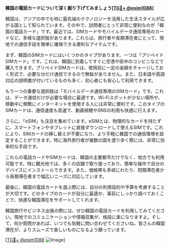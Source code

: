 **韓国の電話カードについて深く掘り下げてみましょう[[TG💪+ @esim1088](https://t.me/s/esim1088)]**

韓国は、アジアの中でも特に最先端のテクノロジーを活用した生活スタイルが広がる国として知られています。その中で、訪問者にとって非常に便利なのが「韓国の電話カード」です。最近では、SIMカードやモバイルデータ通信専用のカードなど、多様な選択肢があります。これらは、旅行者や長期滞在者にとって、現地での通信手段を簡単に確保できる便利なアイテムです。

まず、韓国のSIMカードにはいくつかのタイプがあります。一つは「プリペイドSIMカード」です。これは、韓国に到着してすぐに空港や街中のコンビニなどで購入できます。プリペイドSIMカードは、使用前に一定の金額をチャージしておく形式で、必要な分だけ通信できるので無駄がありません。また、日本語や英語対応の説明書が付いているものも多く、初心者にも安心して利用できます。

もう一つの重要な選択肢は「モバイルデータ通信専用のSIMカード」です。これは、データ通信だけが必要な場合に最適です。Wi-Fiスポットが少ない場所や、移動中に頻繁にインターネットを使用する人には非常に便利です。このタイプのSIMカードは、通信速度も高速で、動画視聴やSNSの利用も快適に行えます。

さらに、「eSIM」も注目を集めています。eSIMとは、物理的なカードを持たずに、スマートフォンやタブレットに直接ダウンロードして使えるSIMです。これにより、SIMカードの挿し替えが不要になり、より手軽に韓国での通信環境を設定することができます。特に海外旅行者が複数の国を渡り歩く際には、非常に効率的な手段です。

これらの電話カードやSIMカードは、韓国の主要都市だけでなく、地方でも利用可能です。特に観光地では、多くの店舗で取り扱っており、簡単な操作で自分のデバイスにインストールできます。また、価格帯も多岐にわたり、短期滞在者から長期滞在者まで幅広いニーズに対応しています。

最後に、韓国の電話カードを選ぶ際には、自分の利用目的や予算を考慮することが大切です。どのタイプのカードが自分に最適か、事前にしっかり調べておくことで、快適な韓国滞在をサポートしてくれます。

韓国旅行やビジネス出張の際には、ぜひ韓国の電話カードを利用してみてください。現地でのコミュニケーションや情報収集が、格段に楽になりますよ。そして、何か質問があれば、いつでも気軽に問い合わせてくださいね。皆さんの韓国滞在が、よりスムーズで楽しいものになるよう願っています。

[[TG💪+ @esim1088](https://t.me/s/esim1088) ![Image](https://i.postimg.cc/Y0z9fWf4/image.png)]